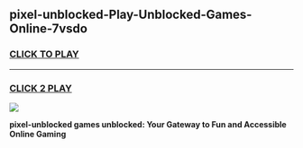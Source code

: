 
## pixel-unblocked-Play-Unblocked-Games-Online-7vsdo
<h3>
<a href="https://premium76.site?title=pixel-unblocked&ref=25A">CLICK TO PLAY</a></h3>
<hr>

<h3>
<a href="https://premium76.site?title=pixel-unblocked&ref=25A">CLICK 2 PLAY</a>
  
</h3>

<a href="https://premium76.site?title=pixel-unblocked&ref=25A"><img src="https://clearcache.store/games.png"></a>


**pixel-unblocked games unblocked: Your Gateway to Fun and Accessible Online Gaming**
